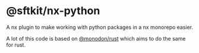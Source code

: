 # @sftkit/nx-python

A nx plugin to make working with python packages in a nx monorepo easier.

A lot of this code is based on [@monodon/rust](https://github.com/Cammisuli/monodon/tree/main/packages/rust) which aims to do the same for rust.

